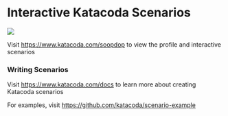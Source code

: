 # Interactive Katacoda Scenarios

[![](http://shields.katacoda.com/katacoda/soopdop/count.svg)](https://www.katacoda.com/soopdop "Get your profile on Katacoda.com")

Visit https://www.katacoda.com/soopdop to view the profile and interactive scenarios

### Writing Scenarios
Visit https://www.katacoda.com/docs to learn more about creating Katacoda scenarios

For examples, visit https://github.com/katacoda/scenario-example
